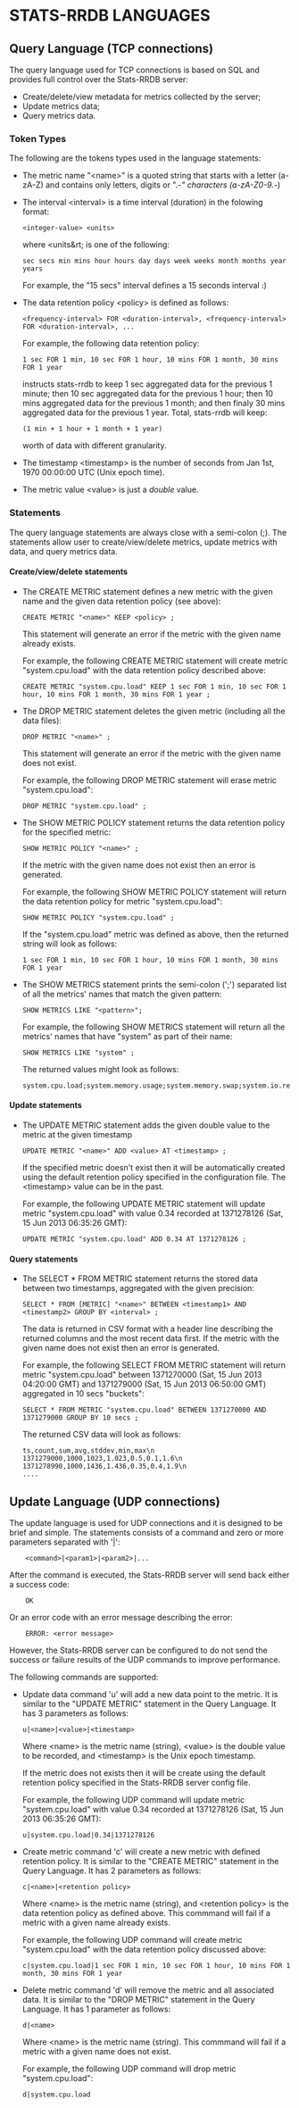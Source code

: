 STATS-RRDB LANGUAGES
=========

Query Language (TCP connections)
---------

The query language used for TCP connections is based on SQL and provides full
control over the Stats-RRDB server:
- Create/delete/view metadata for metrics collected by the server;
- Update metrics data;
- Query metrics data.

### Token Types

The following are the tokens types used in the language statements:

* 	The metric name "&lt;name&gt;" is a quoted string that starts with a letter 
	(a-zA-Z) and contains only letters, digits or "._-" characters (a-zA-Z0-9._-)

* 	The interval &lt;interval&gt; is a time interval (duration) in the folowing format:

		<integer-value> <units>
		
	where &lt;units&rt; is one of the following:
	
		sec secs min mins hour hours day days week weeks month months year years

	For example, the "15 secs" interval defines a 15 seconds interval :)

* 	The data retention policy &lt;policy&gt; is defined as follows:

		<frequency-interval> FOR <duration-interval>, <frequency-interval> FOR <duration-interval>, ...
		
	For example, the following data retention policy:

		1 sec FOR 1 min, 10 sec FOR 1 hour, 10 mins FOR 1 month, 30 mins FOR 1 year
	
	instructs stats-rrdb to keep 1 sec aggregated data for the previous 1 minute;
	then 10 sec aggregated data for the previous 1 hour; then 10 mins aggregated 
	data for the previous 1 month; and then finaly 30 mins aggregated data 
	for the previous 1 year. Total, stats-rrdb will keep:
		
		(1 min + 1 hour + 1 month + 1 year) 
	
	worth of data with different granularity.

*	The timestamp &lt;timestamp&gt; is the number of seconds from Jan 1st, 1970 00:00:00 UTC (Unix epoch time). 

*	The metric value &lt;value&gt; is just a *double* value.	
	

### Statements

The query language statements are always close with a semi-colon (;). The statements
allow user to create/view/delete metrics, update metrics with data, and query metrics data.

#### Create/view/delete statements

* 	The CREATE METRIC statement defines a new metric with the given name and 
	the given data retention policy (see above):

		CREATE METRIC "<name>" KEEP <policy> ;

	This statement will generate an error if the metric with the given name 
	already exists.

	For example, the following CREATE METRIC statement will create metric "system.cpu.load" 
	with the data retention policy described above:

		CREATE METRIC "system.cpu.load" KEEP 1 sec FOR 1 min, 10 sec FOR 1 hour, 10 mins FOR 1 month, 30 mins FOR 1 year ;

* 	The DROP METRIC statement deletes the given metric (including all the data files):

		DROP METRIC "<name>" ;

	This statement will generate an error if the metric with the given name 
	does not exist.

	For example, the following DROP METRIC statement will erase metric "system.cpu.load":

		DROP METRIC "system.cpu.load" ;


* 	The SHOW METRIC POLICY statement returns the data retention policy for the 
	specified metric:

		SHOW METRIC POLICY "<name>" ;

	If the metric with the given name does not exist then an error is generated.

	For example, the following SHOW METRIC POLICY statement will return the data 
	retention policy for metric "system.cpu.load":

		SHOW METRIC POLICY "system.cpu.load" ;

	If the "system.cpu.load" metric was defined as above, then the returned string
	will look as follows:

		1 sec FOR 1 min, 10 sec FOR 1 hour, 10 mins FOR 1 month, 30 mins FOR 1 year
		

* 	The SHOW METRICS statement prints the semi-colon (';') separated list of all 
	the metrics' names that match the given pattern:

		SHOW METRICS LIKE "<pattern>";

	For example, the following SHOW METRICS statement will return all the metrics' 
	names that have "system" as part of their name:

		SHOW METRICS LIKE "system" ;
 
	The returned values might look as follows:

		system.cpu.load;system.memory.usage;system.memory.swap;system.io.reads;system.io.writes;
 
#### Update statements

* 	The UPDATE METRIC statement adds the given double value to the metric at 
	the given timestamp

		UPDATE METRIC "<name>" ADD <value> AT <timestamp> ;

	If the specified metric doesn't exist then it will be automatically created
	using the default retention policy specified in the configuration file. 
	The &lt;timestamp&gt; value can be in the past.

	For example, the following UPDATE METRIC statement will update metric 
	"system.cpu.load" with value 0.34 recorded at 1371278126 (Sat, 15 Jun 
	2013 06:35:26 GMT):

		UPDATE METRIC "system.cpu.load" ADD 0.34 AT 1371278126 ;

#### Query statements

* 	The SELECT * FROM METRIC statement returns the stored data between two 
	timestamps, aggregated with the given precision:

		SELECT * FROM [METRIC] "<name>" BETWEEN <timestamp1> AND <timestamp2> GROUP BY <interval> ;

	The data is returned in CSV format with a header line describing the returned 
	columns and the most recent data first. If the metric with the given name does
	not exist then an error is generated.

	For example, the following SELECT FROM METRIC statement will return metric 
	"system.cpu.load" between 1371270000 (Sat, 15 Jun 2013 04:20:00 GMT) and 
	1371279000 (Sat, 15 Jun 2013 06:50:00 GMT) aggregated in 10 secs "buckets":

		SELECT * FROM METRIC "system.cpu.load" BETWEEN 1371270000 AND 1371279000 GROUP BY 10 secs ;

	The returned CSV data will look as follows:

		ts,count,sum,avg,stddev,min,max\n
		1371279000,1000,1023,1.023,0.5,0.1,1.6\n
		1371278990,1000,1436,1.436,0.35,0.4,1.9\n
		....


Update Language (UDP connections)
---------

The update language is used for UDP connections and it is designed to be brief and simple.
The statements consists of a command and zero or more parameters separated with '|':

		<command>|<param1>|<param2>|...

After the command is executed, the Stats-RRDB server will send back either a success code:

		OK
		
Or an error code with an error message describing the error:

		ERROR: <error message>

However, the Stats-RRDB server can be configured to do not send the success or failure
results of the UDP commands to improve performance.

The following commands are supported:

* 	Update data command 'u' will add a new data point to the metric. It is similar 
	to the "UPDATE METRIC" statement in the Query Language. It has 3 parameters as 
	follows:

		u|<name>|<value>|<timestamp>

	Where &lt;name&gt; is the metric name (string), &lt;value&gt; is the double 
	value to be recorded, and &lt;timestamp&gt; is the Unix epoch timestamp.
	
	If the metric does not exists then it will be create using the default retention
	policy specified in the Stats-RRDB server config file.
	
	For example, the following UDP command will update metric "system.cpu.load" 
	with value 0.34 recorded at 1371278126 (Sat, 15 Jun 2013 06:35:26 GMT):
	
		u|system.cpu.load|0.34|1371278126
	
*	Create metric command 'c' will create a new metric with defined retention policy.
	It is similar to the "CREATE METRIC" statement in the Query Language. It has 
	2 parameters as follows:

		c|<name>|<retention policy>

	Where &lt;name&gt; is the metric name (string), and &lt;retention policy&gt;
	is the data retention policy as defined above. This commmand will fail if 
	a metric with a given name already exists.
	
	For example, the following UDP command will create metric "system.cpu.load" 
	with the data retention policy discussed above:
	
		c|system.cpu.load|1 sec FOR 1 min, 10 sec FOR 1 hour, 10 mins FOR 1 month, 30 mins FOR 1 year

*	Delete metric command 'd' will remove the metric and all associated data.
	It is similar to the "DROP METRIC" statement in the Query Language. It has 
	1 parameter as follows:

		d|<name>

	Where &lt;name&gt; is the metric name (string). This commmand will fail if 
	a metric with a given name does not exist.
	
	For example, the following UDP command will drop metric "system.cpu.load":
	
		d|system.cpu.load
